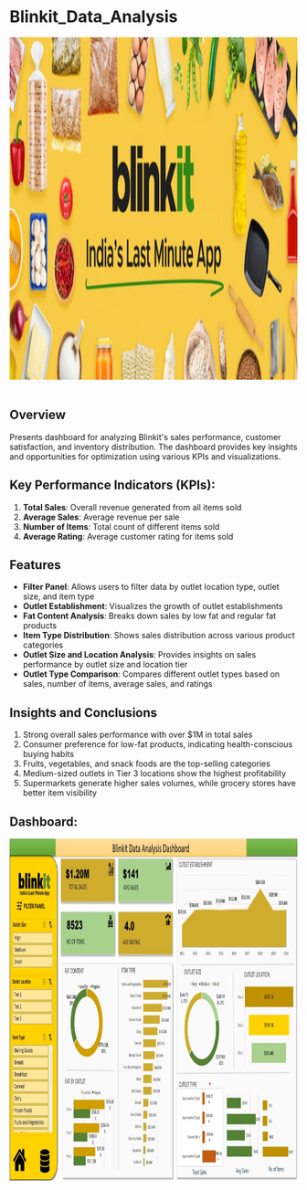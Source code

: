 # Blinkit_Data_Analysis
<img src="./Blinkit .jpg" width="800" height="600"/>&nbsp;

##  Overview

Presents dashboard for analyzing Blinkit's sales performance, customer satisfaction, and inventory distribution. The dashboard provides key insights and opportunities for optimization using various KPIs and visualizations.

## Key Performance Indicators (KPIs):

1. **Total Sales**: Overall revenue generated from all items sold 
2. **Average Sales**: Average revenue per sale 
3. **Number of Items**: Total count of different items sold 
4. **Average Rating**: Average customer rating for items sold 

## Features

- **Filter Panel**: Allows users to filter data by outlet location type, outlet size, and item type
- **Outlet Establishment**: Visualizes the growth of outlet establishments 
- **Fat Content Analysis**: Breaks down sales by low fat and regular fat products
- **Item Type Distribution**: Shows sales distribution across various product categories
- **Outlet Size and Location Analysis**: Provides insights on sales performance by outlet size and location tier
- **Outlet Type Comparison**: Compares different outlet types based on sales, number of items, average sales, and ratings

## Insights and Conclusions

1. Strong overall sales performance with over $1M in total sales
2. Consumer preference for low-fat products, indicating health-conscious buying habits
3. Fruits, vegetables, and snack foods are the top-selling categories
4. Medium-sized outlets in Tier 3 locations show the highest profitability
5. Supermarkets generate higher sales volumes, while grocery stores have better item visibility

## Dashboard:
<img src="./Dashboard.jpg" width="1000" height="600"/>&nbsp; 

